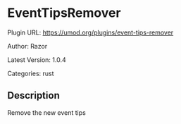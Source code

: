 # EventTipsRemover

Plugin URL: https://umod.org/plugins/event-tips-remover

Author: Razor

Latest Version: 1.0.4

Categories: rust

## Description

Remove the new event tips
